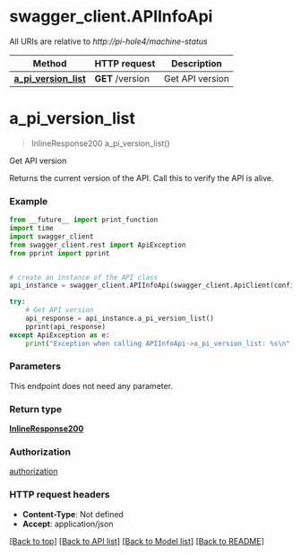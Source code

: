 # swagger_client.APIInfoApi

All URIs are relative to *http://pi-hole4/machine-status*

Method | HTTP request | Description
------------- | ------------- | -------------
[**a_pi_version_list**](APIInfoApi.md#a_pi_version_list) | **GET** /version | Get API version

# **a_pi_version_list**
> InlineResponse200 a_pi_version_list()

Get API version

Returns the current version of the API. Call this to verify the API is alive.

### Example
```python
from __future__ import print_function
import time
import swagger_client
from swagger_client.rest import ApiException
from pprint import pprint


# create an instance of the API class
api_instance = swagger_client.APIInfoApi(swagger_client.ApiClient(configuration))

try:
    # Get API version
    api_response = api_instance.a_pi_version_list()
    pprint(api_response)
except ApiException as e:
    print("Exception when calling APIInfoApi->a_pi_version_list: %s\n" % e)
```

### Parameters
This endpoint does not need any parameter.

### Return type

[**InlineResponse200**](InlineResponse200.md)

### Authorization

[authorization](../README.md#authorization)

### HTTP request headers

 - **Content-Type**: Not defined
 - **Accept**: application/json

[[Back to top]](#) [[Back to API list]](../README.md#documentation-for-api-endpoints) [[Back to Model list]](../README.md#documentation-for-models) [[Back to README]](../README.md)

